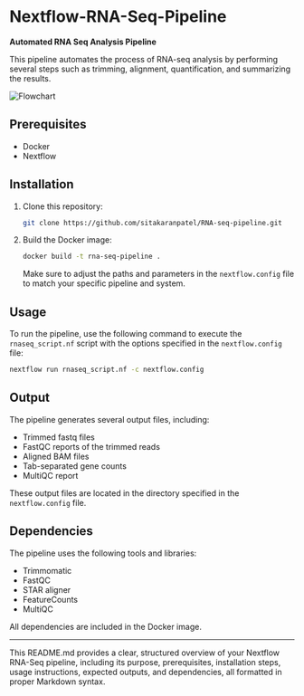 
# Nextflow-RNA-Seq-Pipeline

**Automated RNA Seq Analysis Pipeline**

This pipeline automates the process of RNA-seq analysis by performing several steps such as trimming, alignment, quantification, and summarizing the results.




![Flowchart](/Users/zeus_10/Desktop/Projects/nextflow/flowchart.png)

## Prerequisites

- Docker
- Nextflow

## Installation

1. Clone this repository:

   ```bash
   git clone https://github.com/sitakaranpatel/RNA-seq-pipeline.git
   ```

2. Build the Docker image:

   ```bash
   docker build -t rna-seq-pipeline .
   ```

   Make sure to adjust the paths and parameters in the `nextflow.config` file to match your specific pipeline and system.

## Usage

To run the pipeline, use the following command to execute the `rnaseq_script.nf` script with the options specified in the `nextflow.config` file:

```bash
nextflow run rnaseq_script.nf -c nextflow.config
```

## Output

The pipeline generates several output files, including:

- Trimmed fastq files
- FastQC reports of the trimmed reads
- Aligned BAM files
- Tab-separated gene counts
- MultiQC report

These output files are located in the directory specified in the `nextflow.config` file.

## Dependencies

The pipeline uses the following tools and libraries:

- Trimmomatic
- FastQC
- STAR aligner
- FeatureCounts
- MultiQC

All dependencies are included in the Docker image.

---

This README.md provides a clear, structured overview of your Nextflow RNA-Seq pipeline, including its purpose, prerequisites, installation steps, usage instructions, expected outputs, and dependencies, all formatted in proper Markdown syntax.